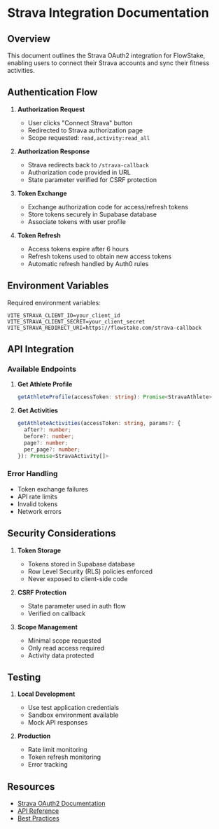# Strava Integration Documentation

## Overview

This document outlines the Strava OAuth2 integration for FlowStake, enabling users to connect their Strava accounts and sync their fitness activities.

## Authentication Flow

1. **Authorization Request**
   - User clicks "Connect Strava" button
   - Redirected to Strava authorization page
   - Scope requested: `read,activity:read_all`

2. **Authorization Response**
   - Strava redirects back to `/strava-callback`
   - Authorization code provided in URL
   - State parameter verified for CSRF protection

3. **Token Exchange**
   - Exchange authorization code for access/refresh tokens
   - Store tokens securely in Supabase database
   - Associate tokens with user profile

4. **Token Refresh**
   - Access tokens expire after 6 hours
   - Refresh tokens used to obtain new access tokens
   - Automatic refresh handled by Auth0 rules

## Environment Variables

Required environment variables:
```env
VITE_STRAVA_CLIENT_ID=your_client_id
VITE_STRAVA_CLIENT_SECRET=your_client_secret
VITE_STRAVA_REDIRECT_URI=https://flowstake.com/strava-callback
```

## API Integration

### Available Endpoints

1. **Get Athlete Profile**
   ```typescript
   getAthleteProfile(accessToken: string): Promise<StravaAthlete>
   ```

2. **Get Activities**
   ```typescript
   getAthleteActivities(accessToken: string, params?: {
     after?: number;
     before?: number;
     page?: number;
     per_page?: number;
   }): Promise<StravaActivity[]>
   ```

### Error Handling

- Token exchange failures
- API rate limits
- Invalid tokens
- Network errors

## Security Considerations

1. **Token Storage**
   - Tokens stored in Supabase database
   - Row Level Security (RLS) policies enforced
   - Never exposed to client-side code

2. **CSRF Protection**
   - State parameter used in auth flow
   - Verified on callback

3. **Scope Management**
   - Minimal scope requested
   - Only read access required
   - Activity data protected

## Testing

1. **Local Development**
   - Use test application credentials
   - Sandbox environment available
   - Mock API responses

2. **Production**
   - Rate limit monitoring
   - Token refresh monitoring
   - Error tracking

## Resources

- [Strava OAuth2 Documentation](https://developers.strava.com/docs/authentication/)
- [API Reference](https://developers.strava.com/docs/reference/)
- [Best Practices](https://developers.strava.com/docs/getting-started/)